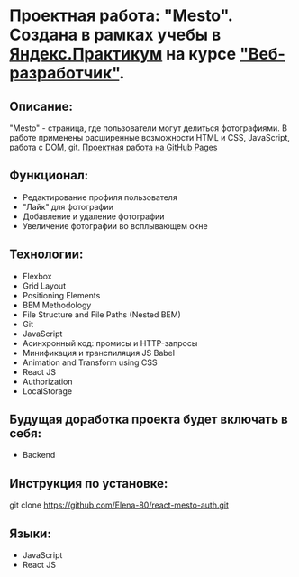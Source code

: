 # Проектная работа: "Mesto". Создана в рамках учебы в [Яндекс.Практикум](https://praktikum.yandex.ru/) на курсе ["Веб-разработчик"](https://praktikum.yandex.ru/web/).

## Описание:

"Mesto" - страница, где пользователи могут делиться фотографиями. В работе применены расширенные возможности HTML и CSS, JavaScript, работа с DOM, git.
[Проектная работа на GitHub Pages](https://elena-80.github.io/mesto-react/)

## Функционал:

* Редактирование профиля пользователя
* "Лайк" для фотографии
* Добавление и удаление фотографии
* Увеличение фотографии во всплывающем окне

## Технологии:

* Flexbox
* Grid Layout
* Positioning Elements
* BEM Methodology
* File Structure and File Paths (Nested BEM)
* Git
* JavaScript
* Асинхронный код: промисы и HTTP-запросы
* Минификация и транспиляция JS Babel
* Animation and Transform using CSS
* React JS
* Authorization
* LocalStorage

## Будущая доработка проекта будет включать в себя:

* Backend


## Инструкция по установке:

git clone https://github.com/Elena-80/react-mesto-auth.git


## Языки:

* JavaScript
* React JS



